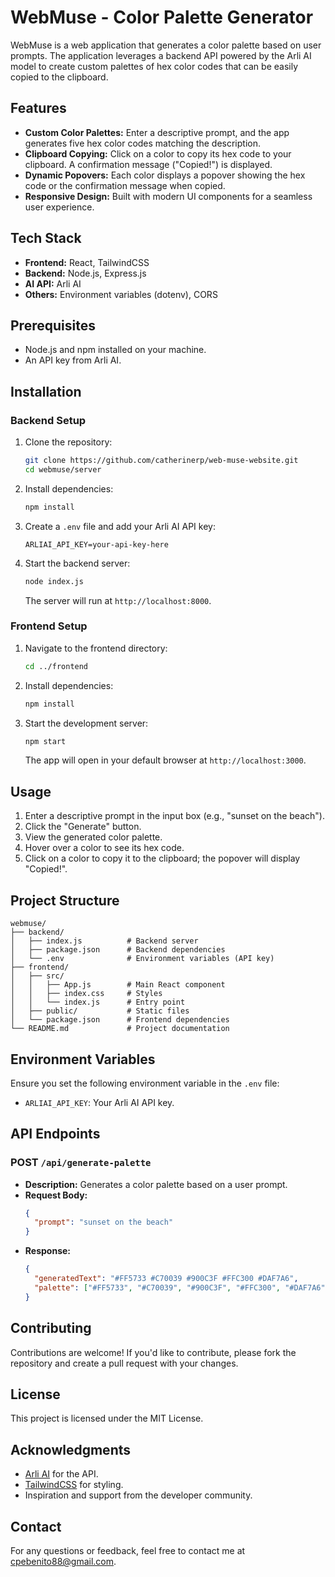# WebMuse - Color Palette Generator

WebMuse is a web application that generates a color palette based on user prompts. The application leverages a backend API powered by the Arli AI model to create custom palettes of hex color codes that can be easily copied to the clipboard.

## Features
- **Custom Color Palettes:** Enter a descriptive prompt, and the app generates five hex color codes matching the description.
- **Clipboard Copying:** Click on a color to copy its hex code to your clipboard. A confirmation message \("Copied!"\) is displayed.
- **Dynamic Popovers:** Each color displays a popover showing the hex code or the confirmation message when copied.
- **Responsive Design:** Built with modern UI components for a seamless user experience.

## Tech Stack
- **Frontend:** React, TailwindCSS
- **Backend:** Node.js, Express.js
- **AI API:** Arli AI
- **Others:** Environment variables (dotenv), CORS

## Prerequisites
- Node.js and npm installed on your machine.
- An API key from Arli AI.

## Installation

### Backend Setup
1. Clone the repository:
   ```bash
   git clone https://github.com/catherinerp/web-muse-website.git
   cd webmuse/server
   ```

2. Install dependencies:
   ```bash
   npm install
   ```

3. Create a `.env` file and add your Arli AI API key:
   ```env
   ARLIAI_API_KEY=your-api-key-here
   ```

4. Start the backend server:
   ```bash
   node index.js
   ```
   The server will run at `http://localhost:8000`.

### Frontend Setup
1. Navigate to the frontend directory:
   ```bash
   cd ../frontend
   ```

2. Install dependencies:
   ```bash
   npm install
   ```

3. Start the development server:
   ```bash
   npm start
   ```
   The app will open in your default browser at `http://localhost:3000`.

## Usage
1. Enter a descriptive prompt in the input box (e.g., "sunset on the beach").
2. Click the "Generate" button.
3. View the generated color palette.
4. Hover over a color to see its hex code.
5. Click on a color to copy it to the clipboard; the popover will display "Copied!".

## Project Structure
```
webmuse/
├── backend/
│   ├── index.js          # Backend server
│   ├── package.json      # Backend dependencies
│   └── .env              # Environment variables (API key)
├── frontend/
│   ├── src/
│   │   ├── App.js        # Main React component
│   │   ├── index.css     # Styles
│   │   └── index.js      # Entry point
│   ├── public/           # Static files
│   └── package.json      # Frontend dependencies
└── README.md             # Project documentation
```

## Environment Variables
Ensure you set the following environment variable in the `.env` file:
- `ARLIAI_API_KEY`: Your Arli AI API key.

## API Endpoints
### POST `/api/generate-palette`
- **Description:** Generates a color palette based on a user prompt.
- **Request Body:**
  ```json
  {
    "prompt": "sunset on the beach"
  }
  ```
- **Response:**
  ```json
  {
    "generatedText": "#FF5733 #C70039 #900C3F #FFC300 #DAF7A6",
    "palette": ["#FF5733", "#C70039", "#900C3F", "#FFC300", "#DAF7A6"]
  }
  ```

## Contributing
Contributions are welcome! If you'd like to contribute, please fork the repository and create a pull request with your changes.

## License
This project is licensed under the MIT License.

## Acknowledgments
- [Arli AI](https://arliai.com) for the API.
- [TailwindCSS](https://tailwindcss.com) for styling.
- Inspiration and support from the developer community.

## Contact
For any questions or feedback, feel free to contact me at [cpebenito88@gmail.com](mailto:cpebenito88@gmail.com).

